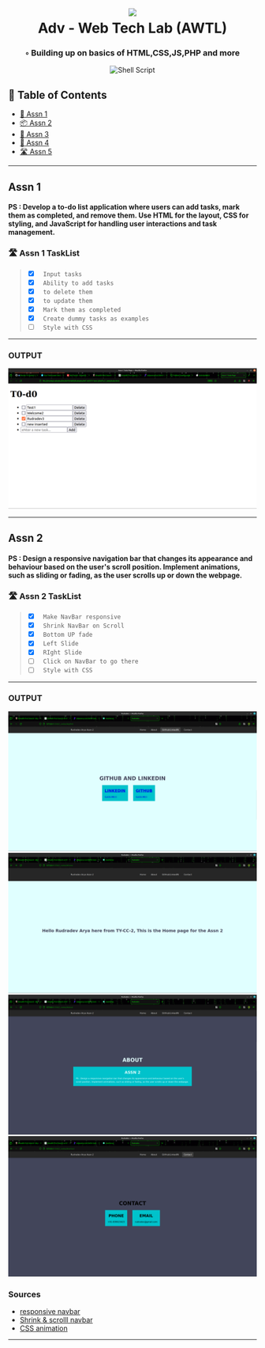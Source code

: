 
<div align="center"> <h1 align="center"> <img src="https://static.vecteezy.com/system/resources/previews/013/782/793/non_2x web-3-0-advanced-internet-technology-icon-suitable-for-applications-or-web-pages-vector.jpg" width="100" /> <br>Adv - Web Tech Lab (AWTL)</h1> <h3>◦ Building up on basics of HTML,CSS,JS,PHP and more</h3><p align="center"></p><img src="https://img.shields.io/github/languages/top/RudradevArya/Adv-WebTech-Lab-Assn" alt="Shell Script" /> </div>

<!-- <img src="https://raw.githubusercontent.com/PKief/vscode-material-icon-theme/ec559a9f6bfd399b82bb44393651661b08aaf7ba/icons/folder-markdown-open.svg" width="100" /> -->



## 📖 Table of Contents
- [📍 Assn 1](https://github.com/RudradevArya/Adv-WebTech-Lab-Assn#assn-1)
- [📦  Assn 2](https://github.com/RudradevArya/Adv-WebTech-Lab-Assn#assn-2)
- [📂  Assn 3](https://github.com/RudradevArya/LinuxShenanigans-WhatsApp-Desktop#note)
- [🚀  Assn 4](https://github.com/RudradevArya/LinuxShenanigans-WhatsApp-Desktop#-config-steps)
- [🛣  Assn 5](https://github.com/RudradevArya/LinuxShenanigans-WhatsApp-Desktop#--project-tasklist)

---


## Assn 1
#### PS : Develop a to-do list application where users can add tasks, mark them as completed, and remove them. Use HTML for the layout, CSS for styling, and JavaScript for handling user interactions and task management.

### 🛣 Assn 1 TaskList

> - [X] ` Input tasks`
> - [X] ` Ability to add tasks`
> - [X] ` to delete them`
> - [X] ` to update them`
> - [X] ` Mark them as completed`
> - [X] ` Create dummy tasks as examples`
> - [ ] ` Style with CSS`
---

### OUTPUT
![Assn 1 output SS](https://github.com/RudradevArya/Adv-WebTech-Lab-Assn/blob/main/1_todo/output.png?raw=true)

--- 

## Assn 2
#### PS : Design a responsive navigation bar that changes its appearance and behaviour based on the user's scroll position. Implement animations, such as sliding or fading, as the user scrolls up or down the webpage.

### 🛣 Assn 2 TaskList

> - [X] ` Make NavBar responsive`
> - [X] ` Shrink NavBar on Scroll`
> - [X] ` Bottom UP fade`
> - [X] ` Left Slide`
> - [X] ` RIght Slide`
> - [ ] ` Click on NavBar to go there`
> - [ ] ` Style with CSS`
---

### OUTPUT
![Assn 2 output SS INfo page](https://github.com/RudradevArya/Adv-WebTech-Lab-Assn/blob/main/2_navbar/info.png?raw=true)
![Assn 2 output SS Home page](https://github.com/RudradevArya/Adv-WebTech-Lab-Assn/blob/main/2_navbar/home%2Bshrinking_navbar.png?raw=true)
![Assn 2 output SS About page](https://github.com/RudradevArya/Adv-WebTech-Lab-Assn/blob/main/2_navbar/about.png?raw=true)
![Assn 2 output SS Contact page](https://github.com/RudradevArya/Adv-WebTech-Lab-Assn/blob/main/2_navbar/contact.png?raw=true)


### Sources 
- [responsive navbar](https://www.aleksandrhovhannisyan.com/blog/responsive-navbar-tutorial/)
- [Shrink & scrolll navbar](https://www.w3schools.com/howto/howto_js_navbar_shrink_scroll.asp)
- [CSS animation](https://alvarotrigo.com/blog/css-animations-scroll/)

---